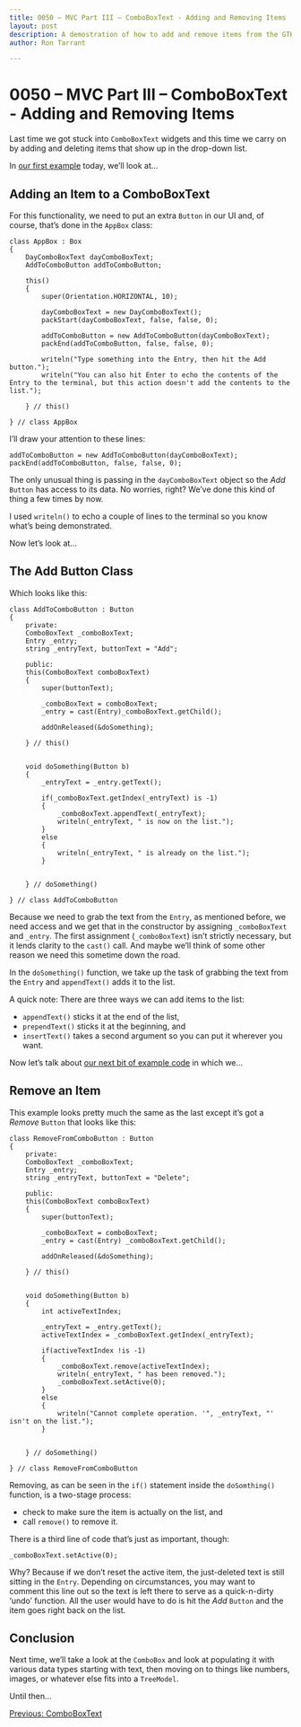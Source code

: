```yaml
---
title: 0050 – MVC Part III – ComboBoxText - Adding and Removing Items
layout: post
description: A demostration of how to add and remove items from the GTK ComboBoxText.
author: Ron Tarrant

---
```


# 0050 – MVC Part III – ComboBoxText - Adding and Removing Items

Last time we got stuck into `ComboBoxText` widgets and this time we carry on by adding and deleting items that show up in the drop-down list.

In [our first example]( https://github.com/rontarrant/gtkDcoding/blob/master/017_mvc/mvc_017_04_comboboxtext_add.d) today, we’ll look at…

## Adding an Item to a ComboBoxText

For this functionality, we need to put an extra `Button` in our UI and, of course, that’s done in the `AppBox` class:

	class AppBox : Box
	{
		DayComboBoxText dayComboBoxText;
		AddToComboButton addToComboButton;
		
		this()
		{
			super(Orientation.HORIZONTAL, 10);
			
			dayComboBoxText = new DayComboBoxText();
			packStart(dayComboBoxText, false, false, 0);
			
			addToComboButton = new AddToComboButton(dayComboBoxText);
			packEnd(addToComboButton, false, false, 0);
			
			writeln("Type something into the Entry, then hit the Add button.");
			writeln("You can also hit Enter to echo the contents of the Entry to the terminal, but this action doesn't add the contents to the list.");
	
		} // this()
	
	} // class AppBox

I’ll draw your attention to these lines:

	addToComboButton = new AddToComboButton(dayComboBoxText);
	packEnd(addToComboButton, false, false, 0);

The only unusual thing is passing in the `dayComboBoxText` object so the *Add* `Button` has access to its data. No worries, right? We’ve done this kind of thing a few times by now.

I used `writeln()` to echo a couple of lines to the terminal so you know what’s being demonstrated.

Now let’s look at…

## The Add Button Class

Which looks like this:

	class AddToComboButton : Button
	{
		private:
		ComboBoxText _comboBoxText;
		Entry _entry;
		string _entryText, buttonText = "Add";
		
		public:
		this(ComboBoxText comboBoxText)
		{
			super(buttonText);
			
			_comboBoxText = comboBoxText;
			_entry = cast(Entry)_comboBoxText.getChild();
	
			addOnReleased(&doSomething);		
			
		} // this()
		
		
		void doSomething(Button b)
		{
			_entryText = _entry.getText();
			
			if(_comboBoxText.getIndex(_entryText) is -1)
			{
				_comboBoxText.appendText(_entryText);
				writeln(_entryText, " is now on the list.");
			}
			else
			{
				writeln(_entryText, " is already on the list.");
			}
			
	
		} // doSomething()
		
	} // class AddToComboButton

Because we need to grab the text from the `Entry`, as mentioned before, we need access and we get that in the constructor by assigning `_comboBoxText` and `_entry`. The first assignment (`_comboBoxText`) isn’t strictly necessary, but it lends clarity to the `cast()` call. And maybe we’ll think of some other reason we need this sometime down the road.

In the `doSomething()` function, we take up the task of grabbing the text from the `Entry` and `appendText()` adds it to the list.

A quick note: There are three ways we can add items to the list:

- `appendText()` sticks it at the end of the list,
- `prependText()` sticks it at the beginning, and
- `insertText()` takes a second argument so you can put it wherever you want.

Now let’s talk about [our next bit of example code]( https://github.com/rontarrant/gtkDcoding/blob/master/017_mvc/mvc_017_05_comboboxtext_add_remove.d) in which we…

## Remove an Item

This example looks pretty much the same as the last except it’s got a *Remove* `Button` that looks like this:

	class RemoveFromComboButton : Button
	{
		private:
		ComboBoxText _comboBoxText;
		Entry _entry;
		string _entryText, buttonText = "Delete";
		
		public:
		this(ComboBoxText comboBoxText)
		{
			super(buttonText);
			
			_comboBoxText = comboBoxText;
			_entry = cast(Entry) _comboBoxText.getChild();
	
			addOnReleased(&doSomething);		
			
		} // this()
		
		
		void doSomething(Button b)
		{
			int activeTextIndex;
			
			_entryText = _entry.getText();
			activeTextIndex = _comboBoxText.getIndex(_entryText);
			
			if(activeTextIndex !is -1)
			{
				_comboBoxText.remove(activeTextIndex);
				writeln(_entryText, " has been removed.");
				_comboBoxText.setActive(0);
			}
			else
			{
				writeln("Cannot complete operation. '", _entryText, "' isn't on the list.");
			}
			
	
		} // doSomething()
		
	} // class RemoveFromComboButton

Removing, as can be seen in the `if()` statement inside the `doSomthing()` function, is a two-stage process:

- check to make sure the item is actually on the list, and
- call `remove()` to remove it.

There is a third line of code that’s just as important, though:

	_comboBoxText.setActive(0);

Why? Because if we don’t reset the active item, the just-deleted text is still sitting in the `Entry`. Depending on circumstances, you may want to comment this line out so the text is left there to serve as a quick-n-dirty ‘undo’ function. All the user would have to do is hit the *Add* `Button` and the item goes right back on the list.

## Conclusion

Next time, we’ll take a look at the `ComboBox` and look at populating it with various data types starting with text, then moving on to things like numbers, images, or whatever else fits into a `TreeModel`.

Until then…

<div style="float: left;">
	<a href="/2019/07/02/0049-mvc-ii-comboboxtext.html">Previous: ComboBoxText</a>
</div>
<br>
